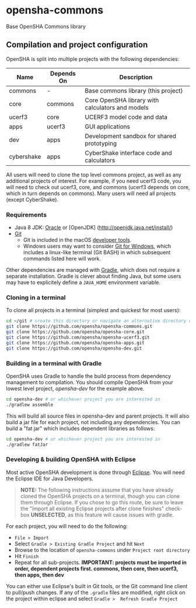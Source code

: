 # opensha-commons
Base OpenSHA Commons library

## Compilation and project configuration
OpenSHA is split into multiple projects with the following dependencies:

| Name       | Depends On | Description                                      |
|------------|------------|--------------------------------------------------|
| commons    | -          | Base commons library (this project)              |
| core       | commons    | Core OpenSHA library with calculators and models |
| ucerf3     | core       | UCERF3 model code and data                       |
| apps       | ucerf3     | GUI applications                                 |
| dev        | apps       | Development sandbox for shared prototyping       |
| cybershake | apps       | CyberShake interface code and calculators        |

All users will need to clone the top level commons project, as well as any additional projects of interest. For example, if you need ucerf3 code, you will need to check out ucerf3, core, and commons (ucerf3 depends on core, which in turn depends on commons). Many users will need all projects (except CyberShake).

### Requirements ###

* Java 8 JDK: [Oracle](http://www.oracle.com/technetwork/java/javase/downloads/jdk8-downloads-2133151.html) or [OpenJDK] (http://openjdk.java.net/install/)
* [Git](https://git-scm.com/downloads)
    - Git is included in the macOS [developer tools](https://developer.apple.com/xcode/).
    - Windows users may want to consider [Git for Windows](https://git-for-windows.github.io), which includes a linux-like terminal (Git BASH) in which subsequent commands listed here will work.
 
Other dependencies are managed with [Gradle](https://gradle.org/), which does not require a separate installation. Gradle is clever about finding Java, but some users may have to explicitely define a `JAVA_HOME` environment variable. 

### Cloning in a terminal ###

To clone all projects in a terminal (simplest and quickest for most users):

```bash
cd ~/git # create this directory or navigate an alternative directory of your choosing
git clone https://github.com/opensha/opensha-commons.git
git clone https://github.com/opensha/opensha-core.git
git clone https://github.com/opensha/opensha-ucerf3.git
git clone https://github.com/opensha/opensha-apps.git
git clone https://github.com/opensha/opensha-dev.git
```

### Building in a terminal with Gradle ###

OpenSHA uses Gradle to handle the build process from dependency management to compilation. You should compile OpenSHA from your lowest level project, *opensha-dev* for the example above.

```bash
cd opensha-dev # or whichever project you are interested in
./gradlew assemble
```

This will build all source files in opensha-dev and parent projects. It will also build a jar file for each project, not including any dependencies. You can build a "fat jar" which includes dependent libraries as follows:

```bash
cd opensha-dev # or whichever project you are interested in
./gradlew fatJar
```

### Developing & building OpenSHA with Eclipse ###

Most active OpenSHA development is done through [Eclipse](https://eclipse.org). You will need the Eclipse IDE for Java Developers.

>**NOTE:** The following instructions assume that you have already cloned the OpenSHA projects on a terminal, though you can clone them through Eclipse. If you chose to go this route, be sure to leave the "Import all existing Eclipse projects after clone finishes" check-box **UNSELECTED**, as this feature will cause issues with gradle.

For each project, you will need to do the following:
* `File > Import`  
* Select `Gradle > Existing Gradle Project` and hit `Next`  
* Browse to the location of `opensha-commons` under `Project root directory`  
* Hit `Finish`  
* Repeat for all sub-projects. **IMPORTANT: projects must be imported in order, dependent projects first. commons, then core, then ucerf3, then apps, then dev**  

You can either use Eclipse's built in Git tools, or the Git command line client to pull/push changes. If any of the `.gradle` files are modified, right click on the project within eclipse and select `Gradle >  Refresh Gradle Project`
